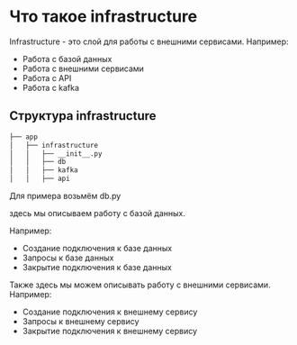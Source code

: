 # Что такое infrastructure

Infrastructure - это слой для работы с внешними сервисами.
Например:

- Работа с базой данных
- Работа с внешними сервисами
- Работа с API
- Работа с kafka

## Структура infrastructure

```bash
├── app
│   ├── infrastructure
│   │   ├── __init__.py
│   │   ├── db
│   │   ├── kafka
│   │   ├── api
```

Для примера возьмём db.py

здесь мы описываем работу с базой данных.

Например:

- Создание подключения к базе данных
- Запросы к базе данных
- Закрытие подключения к базе данных

Также здесь мы можем описывать работу с внешними сервисами.
Например:

- Создание подключения к внешнему сервису
- Запросы к внешнему сервису
- Закрытие подключения к внешнему сервису
